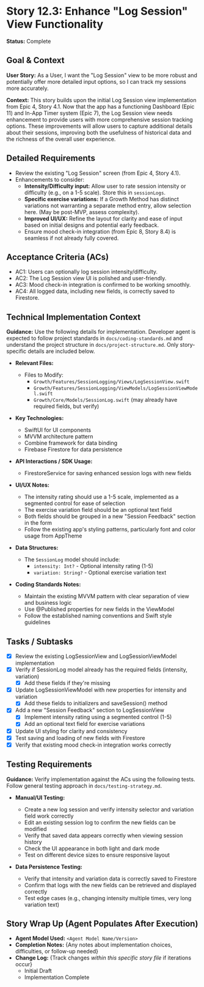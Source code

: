 # Story 12.3: Enhance "Log Session" View Functionality

**Status:** Complete

## Goal & Context

**User Story:** As a User, I want the "Log Session" view to be more robust and potentially offer more detailed input options, so I can track my sessions more accurately.

**Context:** This story builds upon the initial Log Session view implementation from Epic 4, Story 4.1. Now that the app has a functioning Dashboard (Epic 11) and In-App Timer system (Epic 7), the Log Session view needs enhancement to provide users with more comprehensive session tracking options. These improvements will allow users to capture additional details about their sessions, improving both the usefulness of historical data and the richness of the overall user experience.

## Detailed Requirements

- Review the existing "Log Session" screen (from Epic 4, Story 4.1).
- Enhancements to consider:
  - **Intensity/Difficulty input:** Allow user to rate session intensity or difficulty (e.g., on a 1-5 scale). Store this in `sessionLogs`.
  - **Specific exercise variations:** If a Growth Method has distinct variations not warranting a separate method entry, allow selection here. (May be post-MVP, assess complexity).
  - **Improved UI/UX:** Refine the layout for clarity and ease of input based on initial designs and potential early feedback.
  - Ensure mood check-in integration (from Epic 8, Story 8.4) is seamless if not already fully covered.

## Acceptance Criteria (ACs)

- AC1: Users can optionally log session intensity/difficulty.
- AC2: The Log Session view UI is polished and user-friendly.
- AC3: Mood check-in integration is confirmed to be working smoothly.
- AC4: All logged data, including new fields, is correctly saved to Firestore.

## Technical Implementation Context

**Guidance:** Use the following details for implementation. Developer agent is expected to follow project standards in `docs/coding-standards.md` and understand the project structure in `docs/project-structure.md`. Only story-specific details are included below.

- **Relevant Files:**

  - Files to Modify: 
    - `Growth/Features/SessionLogging/Views/LogSessionView.swift`
    - `Growth/Features/SessionLogging/ViewModels/LogSessionViewModel.swift`
    - `Growth/Core/Models/SessionLog.swift` (may already have required fields, but verify)

- **Key Technologies:**

  - SwiftUI for UI components
  - MVVM architecture pattern
  - Combine framework for data binding
  - Firebase Firestore for data persistence

- **API Interactions / SDK Usage:**

  - FirestoreService for saving enhanced session logs with new fields

- **UI/UX Notes:**

  - The intensity rating should use a 1-5 scale, implemented as a segmented control for ease of selection
  - The exercise variation field should be an optional text field
  - Both fields should be grouped in a new "Session Feedback" section in the form
  - Follow the existing app's styling patterns, particularly font and color usage from AppTheme

- **Data Structures:**

  - The `SessionLog` model should include:
    - `intensity: Int?` - Optional intensity rating (1-5)
    - `variation: String?` - Optional exercise variation text

- **Coding Standards Notes:**
  - Maintain the existing MVVM pattern with clear separation of view and business logic
  - Use @Published properties for new fields in the ViewModel
  - Follow the established naming conventions and Swift style guidelines

## Tasks / Subtasks

- [x] Review the existing LogSessionView and LogSessionViewModel implementation
- [x] Verify if SessionLog model already has the required fields (intensity, variation)
  - [x] Add these fields if they're missing
- [x] Update LogSessionViewModel with new properties for intensity and variation
  - [x] Add these fields to initializers and saveSession() method
- [x] Add a new "Session Feedback" section to LogSessionView
  - [x] Implement intensity rating using a segmented control (1-5)
  - [x] Add an optional text field for exercise variations
- [x] Update UI styling for clarity and consistency
- [x] Test saving and loading of new fields with Firestore
- [x] Verify that existing mood check-in integration works correctly

## Testing Requirements

**Guidance:** Verify implementation against the ACs using the following tests. Follow general testing approach in `docs/testing-strategy.md`.

- **Manual/UI Testing:**
  - Create a new log session and verify intensity selector and variation field work correctly
  - Edit an existing session log to confirm the new fields can be modified
  - Verify that saved data appears correctly when viewing session history
  - Check the UI appearance in both light and dark mode
  - Test on different device sizes to ensure responsive layout

- **Data Persistence Testing:**
  - Verify that intensity and variation data is correctly saved to Firestore
  - Confirm that logs with the new fields can be retrieved and displayed correctly
  - Test edge cases (e.g., changing intensity multiple times, very long variation text)

## Story Wrap Up (Agent Populates After Execution)

- **Agent Model Used:** `<Agent Model Name/Version>`
- **Completion Notes:** {Any notes about implementation choices, difficulties, or follow-up needed}
- **Change Log:** {Track changes _within this specific story file_ if iterations occur}
  - Initial Draft
  - Implementation Complete 